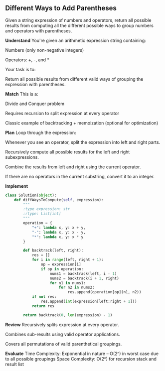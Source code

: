## Different Ways to Add Parentheses
Given a string expression of numbers and operators, return all possible results from computing all the different possible ways to group numbers and operators with parentheses.

**Understand**
You're given an arithmetic expression string containing:

Numbers (only non-negative integers)

Operators: +, -, and *

Your task is to:

Return all possible results from different valid ways of grouping the expression with parentheses.


**Match**
This is a:

Divide and Conquer problem

Requires recursion to split expression at every operator

Classic example of backtracking + memoization (optional for optimization)

**Plan**
Loop through the expression:

Whenever you see an operator, split the expression into left and right parts.

Recursively compute all possible results for the left and right subexpressions.

Combine the results from left and right using the current operator.

If there are no operators in the current substring, convert it to an integer.

**Implement**
```python
class Solution(object):
    def diffWaysToCompute(self, expression):
        """
        :type expression: str
        :rtype: List[int]
        """
        operation = {
            "+": lambda x, y: x + y,
            "-": lambda x, y: x - y,
            "*": lambda x, y: x * y
        }

        def backtrack(left, right):
            res = []
            for i in range(left, right + 1):
                op = expression[i]
                if op in operation:
                    nums1 = backtrack(left, i - 1)
                    nums2 = backtrack(i + 1, right)
                    for n1 in nums1:
                        for n2 in nums2:
                            res.append(operation[op](n1, n2))
            if not res:
                res.append(int(expression[left:right + 1]))
            return res

        return backtrack(0, len(expression) - 1)
```
**Review**
Recursively splits expression at every operator.

Combines sub-results using valid operator applications.

Covers all permutations of valid parenthetical groupings.

**Evaluate**
Time Complexity: Exponential in nature – O(2ⁿ) in worst case due to all possible groupings
Space Complexity: O(2ⁿ) for recursion stack and result list